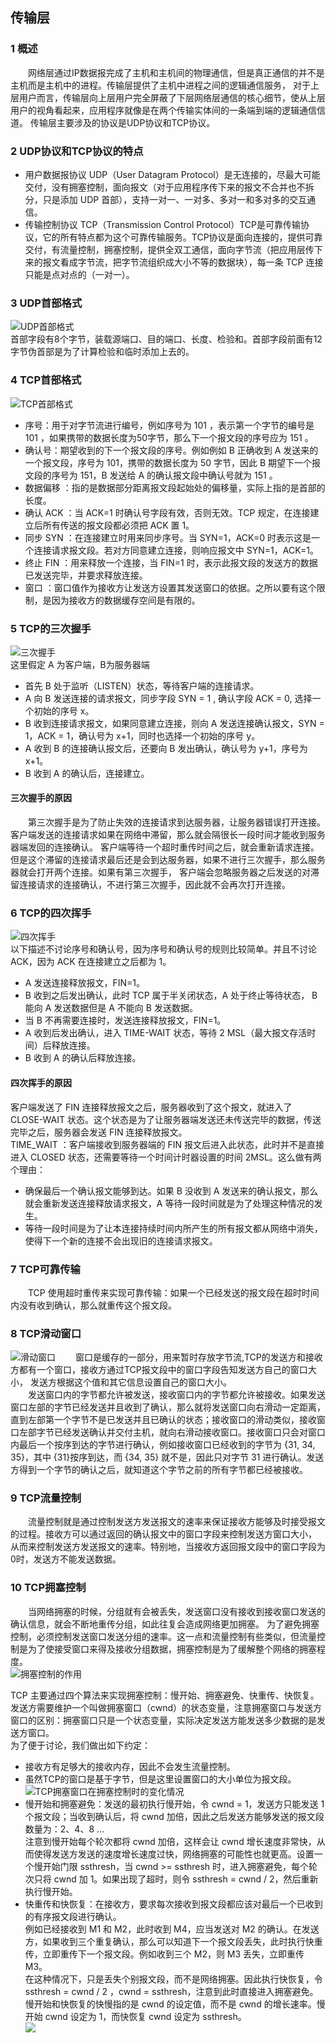 ## 传输层
### 1 概述  
&emsp;&emsp;网络层通过IP数据报完成了主机和主机间的物理通信，但是真正通信的并不是主机而是主机中的进程。传输层提供了主机中进程之间的逻辑通信服务，
对于上层用户而言，传输层向上层用户完全屏蔽了下层网络层通信的核心细节，使从上层用户的视角看起来，应用程序就像是在两个传输实体间的一条端到端的逻辑通信信道。
传输层主要涉及的协议是UDP协议和TCP协议。
### 2 UDP协议和TCP协议的特点
* 用户数据报协议 UDP（User Datagram Protocol）是无连接的，尽最大可能交付，没有拥塞控制，面向报文（对于应用程序传下来的报文不合并也不拆分，只是添加 UDP 首部），支持一对一、一对多、多对一和多对多的交互通信。  
* 传输控制协议 TCP（Transmission Control Protocol）TCP是可靠传输协议，它的所有特点都为这个可靠传输服务。TCP协议是面向连接的，提供可靠交付，有流量控制，拥塞控制，提供全双工通信，面向字节流（把应用层传下来的报文看成字节流，把字节流组织成大小不等的数据块），每一条 TCP 连接只能是点对点的（一对一）。  
### 3 UDP首部格式    
![UDP首部格式](https://github.com/zhuqianqian1996/CS-Master-Note/blob/%E8%AE%A1%E7%AE%97%E6%9C%BA%E7%BD%91%E7%BB%9C/%E5%9B%BE%E7%89%87/UDP%E5%8D%8F%E8%AE%AE.bmp)  
首部字段有8个字节，装载源端口、目的端口、长度、检验和。首部字段前面有12字节伪首部是为了计算检验和临时添加上去的。
### 4 TCP首部格式    
![TCP首部格式](https://github.com/zhuqianqian1996/CS-Master-Note/blob/%E8%AE%A1%E7%AE%97%E6%9C%BA%E7%BD%91%E7%BB%9C/%E5%9B%BE%E7%89%87/TCP%E5%8D%8F%E8%AE%AE.bmp)  
* 序号：用于对字节流进行编号，例如序号为 101 ，表示第一个字节的编号是 101 ，如果携带的数据长度为50字节，那么下一个报文段的序号应为 151 。  
* 确认号：期望收到的下一个报文段的序号。例如例如 B 正确收到 A 发送来的一个报文段，序号为 101，携带的数据长度为 50 字节，因此 B 期望下一个报文段的序号为 151，B 发送给 A 的确认报文段中确认号就为 151 。    
* 数据偏移 ：指的是数据部分距离报文段起始处的偏移量，实际上指的是首部的长度。  
* 确认 ACK ：当 ACK=1 时确认号字段有效，否则无效。TCP 规定，在连接建立后所有传送的报文段都必须把 ACK 置 1。  
* 同步 SYN ：在连接建立时用来同步序号。当 SYN=1，ACK=0 时表示这是一个连接请求报文段。若对方同意建立连接，则响应报文中 SYN=1，ACK=1。  
* 终止 FIN ：用来释放一个连接，当 FIN=1 时，表示此报文段的发送方的数据已发送完毕，并要求释放连接。  
* 窗口 ：窗口值作为接收方让发送方设置其发送窗口的依据。之所以要有这个限制，是因为接收方的数据缓存空间是有限的。
### 5 TCP的三次握手    
![三次握手](https://github.com/zhuqianqian1996/CS-Master-Note/blob/%E8%AE%A1%E7%AE%97%E6%9C%BA%E7%BD%91%E7%BB%9C/%E5%9B%BE%E7%89%87/%E4%B8%89%E6%AC%A1%E6%8F%A1%E6%89%8B.bmp)  
这里假定 A 为客户端，B为服务器端  
* 首先 B 处于监听（LISTEN）状态，等待客户端的连接请求。  
* A 向 B 发送连接的请求报文，同步字段 SYN = 1 , 确认字段 ACK = 0, 选择一个初始的序号 x。  
* B 收到连接请求报文，如果同意建立连接，则向 A 发送连接确认报文，SYN = 1，ACK = 1，确认号为 x+1，同时也选择一个初始的序号 y。  
* A 收到 B 的连接确认报文后，还要向 B 发出确认，确认号为 y+1，序号为 x+1。  
* B 收到 A 的确认后，连接建立。  
#### 三次握手的原因  
&emsp;&emsp;第三次握手是为了防止失效的连接请求到达服务器，让服务器错误打开连接。客户端发送的连接请求如果在网络中滞留，那么就会隔很长一段时间才能收到服务器端发回的连接确认。
客户端等待一个超时重传时间之后，就会重新请求连接。但是这个滞留的连接请求最后还是会到达服务器，如果不进行三次握手，那么服务器就会打开两个连接。如果有第三次握手，
客户端会忽略服务器之后发送的对滞留连接请求的连接确认，不进行第三次握手，因此就不会再次打开连接。
### 6 TCP的四次挥手  
![四次挥手](https://github.com/zhuqianqian1996/CS-Master-Note/blob/%E8%AE%A1%E7%AE%97%E6%9C%BA%E7%BD%91%E7%BB%9C/%E5%9B%BE%E7%89%87/%E5%9B%9B%E6%AC%A1%E6%8C%A5%E6%89%8B.bmp)  
以下描述不讨论序号和确认号，因为序号和确认号的规则比较简单。并且不讨论 ACK，因为 ACK 在连接建立之后都为 1。  
* A 发送连接释放报文，FIN=1。  
* B 收到之后发出确认，此时 TCP 属于半关闭状态，A 处于终止等待状态， B 能向 A 发送数据但是 A 不能向 B 发送数据。  
* 当 B 不再需要连接时，发送连接释放报文，FIN=1。  
* A 收到后发出确认，进入 TIME-WAIT 状态，等待 2 MSL（最大报文存活时间）后释放连接。  
* B 收到 A 的确认后释放连接。  
#### 四次挥手的原因    
客户端发送了 FIN 连接释放报文之后，服务器收到了这个报文，就进入了 CLOSE-WAIT 状态。这个状态是为了让服务器端发送还未传送完毕的数据，传送完毕之后，服务器会发送 FIN 连接释放报文。  
TIME_WAIT ：客户端接收到服务器端的 FIN 报文后进入此状态，此时并不是直接进入 CLOSED 状态，还需要等待一个时间计时器设置的时间 2MSL。这么做有两个理由：   
* 确保最后一个确认报文能够到达。如果 B 没收到 A 发送来的确认报文，那么就会重新发送连接释放请求报文，A 等待一段时间就是为了处理这种情况的发生。  
* 等待一段时间是为了让本连接持续时间内所产生的所有报文都从网络中消失，使得下一个新的连接不会出现旧的连接请求报文。  
### 7 TCP可靠传输  
&emsp;&emsp;TCP 使用超时重传来实现可靠传输：如果一个已经发送的报文段在超时时间内没有收到确认，那么就重传这个报文段。  
### 8 TCP滑动窗口  
![滑动窗口](https://github.com/zhuqianqian1996/CS-Master-Note/blob/%E8%AE%A1%E7%AE%97%E6%9C%BA%E7%BD%91%E7%BB%9C/%E5%9B%BE%E7%89%87/%E6%BB%91%E5%8A%A8%E7%AA%97%E5%8F%A3.bmp)
&emsp;&emsp;窗口是缓存的一部分，用来暂时存放字节流,TCP的发送方和接收方都有一个窗口，接收方通过TCP报文段中的窗口字段告知发送方自己的窗口大小，
发送方根据这个值和其它信息设置自己的窗口大小。  
&emsp;&emsp;发送窗口内的字节都允许被发送，接收窗口内的字节都允许被接收。如果发送窗口左部的字节已经发送并且收到了确认，那么就将发送窗口向右滑动一定距离，直到左部第一个字节不是已发送并且已确认的状态；接收窗口的滑动类似，接收窗口左部字节已经发送确认并交付主机，就向右滑动接收窗口。接收窗口只会对窗口内最后一个按序到达的字节进行确认，例如接收窗口已经收到的字节为 {31, 34, 35}，其中 {31}按序到达，而 {34, 35} 就不是，因此只对字节 31 进行确认。发送方得到一个字节的确认之后，就知道这个字节之前的所有字节都已经被接收。  
### 9 TCP流量控制  
&emsp;&emsp;流量控制就是通过控制发送方发送报文的速率来保证接收方能够及时接受报文的过程。接收方可以通过返回的确认报文中的窗口字段来控制发送方窗口大小，
从而来控制发送方发送报文的速率。特别地，当接收方返回报文段中的窗口字段为0时，发送方不能发送数据。  
### 10 TCP拥塞控制  
&emsp;&emsp;当网络拥塞的时候，分组就有会被丢失，发送窗口没有接收到接收窗口发送的确认信息，就会不断地重传分组，如此往复会造成网络更加拥塞。
为了避免拥塞控制，必须控制发送窗口发送分组的速率。这一点和流量控制有些类似，但流量控制是为了使接受窗口来得及接收分组数据，拥塞控制是为了缓解整个网络的拥塞程度。<br>
![拥塞控制的作用](https://github.com/zhuqianqian1996/CS-Master-Note/blob/%E8%AE%A1%E7%AE%97%E6%9C%BA%E7%BD%91%E7%BB%9C/%E5%9B%BE%E7%89%87/%E6%8B%A5%E5%A1%9E%E6%8E%A7%E5%88%B6%E7%9A%84%E4%BD%9C%E7%94%A8.bmp)  

TCP 主要通过四个算法来实现拥塞控制：慢开始、拥塞避免、快重传、快恢复。<br>
发送方需要维护一个叫做拥塞窗口（cwnd）的状态变量，注意拥塞窗口与发送方窗口的区别：拥塞窗口只是一个状态变量，实际决定发送方能发送多少数据的是发送方窗口。<br>
为了便于讨论，我们做出如下约定：  
* 接收方有足够大的接收内存，因此不会发生流量控制。  
* 虽然TCP的窗口是基于字节，但是这里设置窗口的大小单位为报文段。  
![TCP拥塞窗口在拥塞控制时的变化情况](https://github.com/zhuqianqian1996/CS-Master-Note/blob/%E8%AE%A1%E7%AE%97%E6%9C%BA%E7%BD%91%E7%BB%9C/%E5%9B%BE%E7%89%87/%E6%8B%A5%E5%A1%9E%E7%AA%97%E5%8F%A3%E5%9C%A8%E6%8B%A5%E5%A1%9E%E9%98%BB%E5%A1%9E%E6%97%B6%E7%9A%84%E5%8F%98%E5%8C%96.bmp)  
* 慢开始和拥塞避免：发送的最初执行慢开始，令 cwnd = 1，发送方只能发送 1 个报文段；当收到确认后，将 cwnd 加倍，因此之后发送方能够发送的报文段数量为：2、4、8 ...  
注意到慢开始每个轮次都将 cwnd 加倍，这样会让 cwnd 增长速度非常快，从而使得发送方发送的速度增长速度过快，网络拥塞的可能性也就更高。设置一个慢开始门限 ssthresh，当 cwnd >= ssthresh 时，进入拥塞避免，每个轮次只将 cwnd 加 1。如果出现了超时，则令 ssthresh = cwnd / 2，然后重新执行慢开始。  
* 快重传和快恢复：在接收方，要求每次接收到报文段都应该对最后一个已收到的有序报文段进行确认。<br>例如已经接收到 M1 和 M2，此时收到 M4，应当发送对 M2 的确认。在发送方，如果收到三个重复确认，那么可以知道下一个报文段丢失，此时执行快重传，立即重传下一个报文段。例如收到三个 M2，则 M3 丢失，立即重传 M3。<br>在这种情况下，只是丢失个别报文段，而不是网络拥塞。因此执行快恢复，令 ssthresh = cwnd / 2 ，cwnd = ssthresh，注意到此时直接进入拥塞避免。<br>慢开始和快恢复的快慢指的是 cwnd 的设定值，而不是 cwnd 的增长速率。慢开始 cwnd 设定为 1，而快恢复 cwnd 设定为 ssthresh。  
![](https://github.com/zhuqianqian1996/CS-Master-Note/blob/%E8%AE%A1%E7%AE%97%E6%9C%BA%E7%BD%91%E7%BB%9C/%E5%9B%BE%E7%89%87/%E5%BF%AB%E9%87%8D%E4%BC%A0%E7%9A%84%E7%A4%BA%E6%84%8F%E5%9B%BE.bmp)











